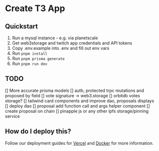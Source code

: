 # Create T3 App

## Quickstart

1. Run a mysql instance - e.g. via planetscale
2. Get web3storage and twitch app credentials and API tokens
3. Copy .env.example into .env and fill out env vars
4. Run `pnpm install`
5. Run `pnpm prisma generate`
6. Run `pnpm run dev`



## TODO


[] More accurate prisma models
[] auth, protected trpc mutations and proposed by field
[] vote signature -> web3.storage
[] orbitdb votes storage?
[] tailwind card components and improve dao, proposals displays
[] deploy dao
[] proposal add function call and args helper component
[] create proposal on chain
[] pinapple js or any other ipfs storage/pinning service



## How do I deploy this?

Follow our deployment guides for [Vercel](https://beta.create.t3.gg/en/deployment/vercel) and [Docker](https://beta.create.t3.gg/en/deployment/docker) for more information.

